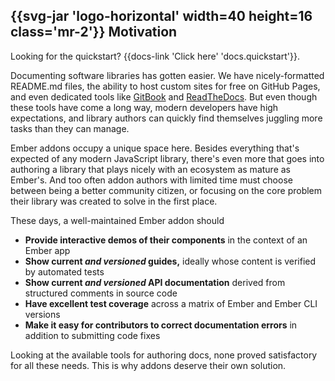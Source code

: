 <h2 class='flex items-center mt-8 docs-h2'>
  {{svg-jar 'logo-horizontal' width=40 height=16
    class='mr-2'}}
  Motivation
</h2>

<aside>Looking for the quickstart? {{docs-link 'Click here' 'docs.quickstart'}}.</aside>

Documenting software libraries has gotten easier. We have nicely-formatted README.md files, the ability to host custom sites for free on GitHub Pages, and even dedicated tools like [GitBook](https://www.gitbook.com/) and [ReadTheDocs](https://readthedocs.org/). But even though these tools have come a long way, modern developers have high expectations, and library authors can quickly find themselves juggling more tasks than they can manage.

Ember addons occupy a unique space here. Besides everything that's expected of any modern JavaScript library, there's even more that goes into authoring a library that plays nicely with an ecosystem as mature as Ember's. And too often addon authors with limited time must choose between being a better community citizen, or focusing on the core problem their library was created to solve in the first place.

These days, a well-maintained Ember addon should

- **Provide interactive demos of their components** in the context of an Ember app
- **Show current *and versioned* guides,** ideally whose content is verified by automated tests
- **Show current *and versioned* API documentation** derived from structured comments in source code
- **Have excellent test coverage** across a matrix of Ember and Ember CLI versions
- **Make it easy for contributors to correct documentation errors** in addition to submitting code fixes

Looking at the available tools for authoring docs, none proved satisfactory for all these needs. This is why addons deserve their own solution.
